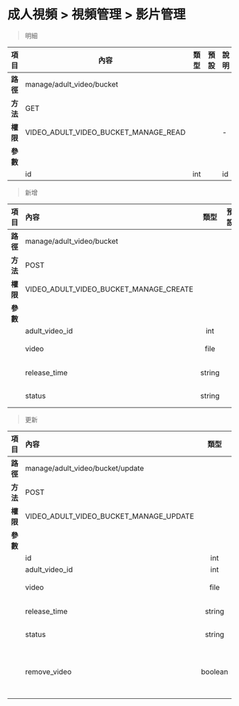# 成人視頻 > 視頻管理 > 影片管理

> 明細  

| 項目        | 內容                                   | 類型  | 預設  | 說明  | 必填  |
| --------- | ------------------------------------ | --- | --- | --- | --- |
| <b>路徑</b> | manage/adult_video/bucket            |     |     |     |     |
| <b>方法</b> | GET                                  |     |     |     |     |
| <b>權限</b> | VIDEO_ADULT_VIDEO_BUCKET_MANAGE_READ |     |     | -   |     |
| <b>參數</b> |                                      |     |     |     |     |
|           | id                                   | int |     | id  | o   |

> 新增  

| 項目        | 內容                                     | 類型     | 預設  | 說明      | 必填  |
| --------- |:-------------------------------------- |:------:| --- |:-------:|:---:|
| <b>路徑</b> | manage/adult_video/bucket              |        |     |         |     |
| <b>方法</b> | POST                                   |        |     |         |     |
| <b>權限</b> | VIDEO_ADULT_VIDEO_BUCKET_MANAGE_CREATE |        |     | -       |     |
| <b>參數</b> |                                        |        |     |         |     |
|           | adult_video_id                         | int    |     | videoId | x   |
|           | video                                  | file   |     | 影片上傳    | x   |
|           | release_time                           | string |     | 開放時間    | o   |
|           | status                                 | string |     | 狀態(Y/N) | o   |

> 更新  

| 項目        | 內容                                     | 類型     | 預設  | 說明      | 必填  |
| --------- |:-------------------------------------- |:------:| --- |:-------:|:---:|
| <b>路徑</b> | manage/adult_video/bucket/update       |        |     |         |     |
| <b>方法</b> | POST                                   |        |     |         |     |
| <b>權限</b> | VIDEO_ADULT_VIDEO_BUCKET_MANAGE_UPDATE |        |     | -       |     |
| <b>參數</b> |                                        |        |     |         |     |
|           | id                                     | int    |     | id      | o   |
|           | adult_video_id                         | int    |     | videoId | x   |
|           | video                                  | file   |     | 影片上傳    | x   |
|           | release_time                           | string |     | 開放時間    | o   |
|           | status                                 | string |     | 狀態(Y/N) | o   |
|             |remove_video                 | boolean        |              |  刪除影片,請送1(true)或0(false)         |  x   |
